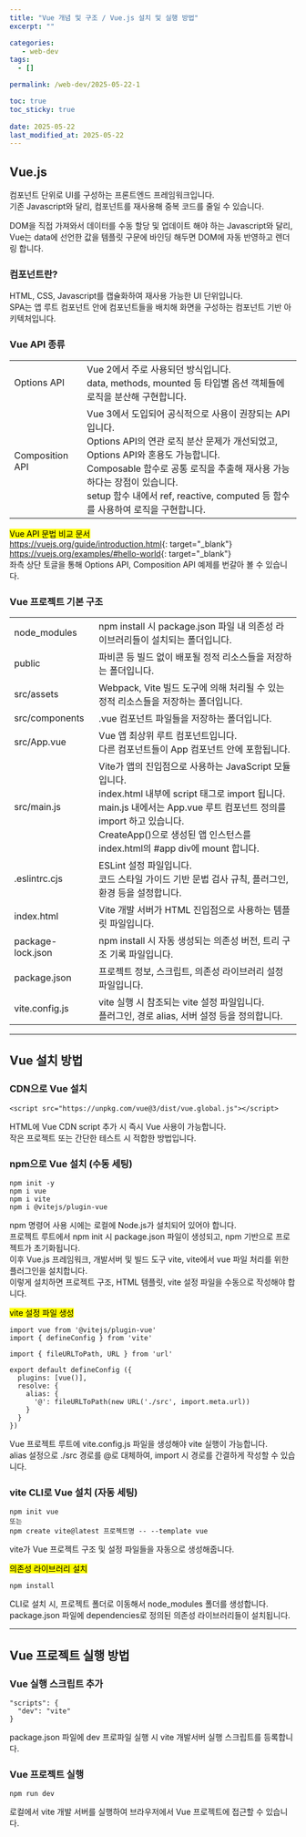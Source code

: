 ```yaml
---
title: "Vue 개념 및 구조 / Vue.js 설치 및 실행 방법"
excerpt: ""

categories:
   - web-dev
tags:
  - []

permalink: /web-dev/2025-05-22-1

toc: true
toc_sticky: true
 
date: 2025-05-22
last_modified_at: 2025-05-22
---
```


## Vue.js

컴포넌트 단위로 UI를 구성하는 프론트엔드 프레임워크입니다.  
기존 Javascript와 달리, 컴포넌트를 재사용해 중복 코드를 줄일 수 있습니다.

DOM을 직접 가져와서 데이터를 수동 할당 및 업데이트 해야 하는 Javascript와 달리,  
Vue는 data에 선언한 값을 템플릿 구문에 바인딩 해두면 DOM에 자동 반영하고 렌더링 합니다.

### 컴포넌트란?
HTML, CSS, Javascript를 캡슐화하여 재사용 가능한 UI 단위입니다.  
SPA는 앱 루트 컴포넌트 안에 컴포넌트들을 배치해 화면을 구성하는 컴포넌트 기반 아키텍처입니다.

### Vue API 종류
<table class="table_2_left">
  <tbody>
    <tr>
      <td>Options API</td>
      <td>
        Vue 2에서 주로 사용되던 방식입니다.<br>
        data, methods, mounted 등 타입별 옵션 객체들에 로직을 분산해 구현합니다.
        </td>
    </tr>
    <tr>
      <td>Composition API</td>
      <td>
        Vue 3에서 도입되어 공식적으로 사용이 권장되는 API입니다.<br>
        Options API의 연관 로직 분산 문제가 개선되었고, Options API와 혼용도 가능합니다.<br>
        Composable 함수로 공통 로직을 추출해 재사용 가능하다는 장점이 있습니다.<br>
        setup 함수 내에서 ref, reactive, computed 등 함수를 사용하여 로직을 구현합니다.
      </td>
    </tr>
  </tbody>
</table>

<mark>Vue API 문법 비교 문서</mark>  
<https://vuejs.org/guide/introduction.html>{: target="_blank"}  
<https://vuejs.org/examples/#hello-world>{: target="_blank"}  
좌측 상단 토글을 통해 Options API, Composition API 예제를 번갈아 볼 수 있습니다.

### Vue 프로젝트 기본 구조
<table class="table_2_left">
  <tbody>
    <tr>
      <td>node_modules</td>
      <td>npm install 시 package.json 파일 내 의존성 라이브러리들이 설치되는 폴더입니다.</td>
    </tr>
    <tr>
      <td>public</td>
      <td>파비콘 등 빌드 없이 배포될 정적 리소스들을 저장하는 폴더입니다.</td>
    </tr>
    <tr>
      <td>src/assets</td>
      <td>Webpack, Vite 빌드 도구에 의해 처리될 수 있는 정적 리소스들을 저장하는 폴더입니다.</td>
    </tr>
    <tr>
      <td>src/components</td>
      <td>.vue 컴포넌트 파일들을 저장하는 폴더입니다.</td>
    </tr>
    <tr>
      <td>src/App.vue</td>
      <td>
        Vue 앱 최상위 루트 컴포넌트입니다.<br>
        다른 컴포넌트들이 App 컴포넌트 안에 포함됩니다.
      </td>
    </tr>
    <tr>
      <td>src/main.js</td>
      <td>
        Vite가 앱의 진입점으로 사용하는 JavaScript 모듈입니다.<br>
        index.html 내부에 script 태그로 import 됩니다.<br>
        main.js 내에서는 App.vue 루트 컴포넌트 정의를 import 하고 있습니다.<br>
        CreateApp()으로 생성된 앱 인스턴스를 index.html의 #app div에 mount 합니다.
        </td>
    </tr>
    <tr>
      <td>.eslintrc.cjs</td>
      <td>
        ESLint 설정 파일입니다.<br>
        코드 스타일 가이드 기반 문법 검사 규칙, 플러그인, 환경 등을 설정합니다.
      </td>
    </tr>
    <tr>
      <td>index.html</td>
      <td>Vite 개발 서버가 HTML 진입점으로 사용하는 템플릿 파일입니다.</td>
    </tr>
    <tr>
      <td>package-lock.json</td>
      <td>npm install 시 자동 생성되는 의존성 버전, 트리 구조 기록 파일입니다.</td>
    </tr>
    <tr>
      <td>package.json</td>
      <td>
        프로젝트 정보, 스크립트, 의존성 라이브러리 설정 파일입니다.
      </td>
    </tr>
    <tr>
      <td>vite.config.js</td>
      <td>
        vite 실행 시 참조되는 vite 설정 파일입니다.<br>
        플러그인, 경로 alias, 서버 설정 등을 정의합니다.
        </td>
    </tr>
  </tbody>
</table>

---

## Vue 설치 방법

### CDN으로 Vue 설치
```
<script src="https://unpkg.com/vue@3/dist/vue.global.js"></script>
```
HTML에 Vue CDN script 추가 시 즉시 Vue 사용이 가능합니다.  
작은 프로젝트 또는 간단한 테스트 시 적합한 방법입니다.

### npm으로 Vue 설치 (수동 세팅)
```
npm init -y
npm i vue
npm i vite
npm i @vitejs/plugin-vue
```
npm 명령어 사용 시에는 로컬에 Node.js가 설치되어 있어야 합니다.  
프로젝트 루트에서 npm init 시 package.json 파일이 생성되고, npm 기반으로 프로젝트가 초기화됩니다.  
이후 Vue.js 프레임워크, 개발서버 및 빌드 도구 vite, vite에서 vue 파일 처리를 위한 플러그인을 설치합니다.  
이렇게 설치하면 프로젝트 구조, HTML 템플릿, vite 설정 파일을 수동으로 작성해야 합니다.

<mark>vite 설정 파일 생성</mark>
```
import vue from '@vitejs/plugin-vue'
import { defineConfig } from 'vite'

import { fileURLToPath, URL } from 'url'

export default defineConfig ({
  plugins: [vue()],
  resolve: {
    alias: {
      '@': fileURLToPath(new URL('./src', import.meta.url))
    }
  }
})
```
Vue 프로젝트 루트에 vite.config.js 파일을 생성해야 vite 실행이 가능합니다.  
alias 설정으로 ./src 경로를 @로 대체하여, import 시 경로를 간결하게 작성할 수 있습니다.

### vite CLI로 Vue 설치 (자동 세팅)
```
npm init vue
또는
npm create vite@latest 프로젝트명 -- --template vue
```
vite가 Vue 프로젝트 구조 및 설정 파일들을 자동으로 생성해줍니다.

<mark>의존성 라이브러리 설치</mark>
```
npm install
```
CLI로 설치 시, 프로젝트 폴더로 이동해서 node_modules 폴더를 생성합니다.  
package.json 파일에 dependencies로 정의된 의존성 라이브러리들이 설치됩니다.

---

## Vue 프로젝트 실행 방법

### Vue 실행 스크립트 추가
```
"scripts": {
  "dev": "vite"
}
```
package.json 파일에 dev 프로파일 실행 시 vite 개발서버 실행 스크립트를 등록합니다.

### Vue 프로젝트 실행
```
npm run dev
```
로컬에서 vite 개발 서버를 실행하여 브라우저에서 Vue 프로젝트에 접근할 수 있습니다.
